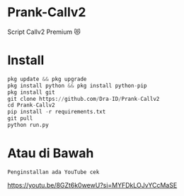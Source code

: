 # Prank-Callv2
Script Callv2 Premium 😻

# Install
```python
pkg update && pkg upgrade
pkg install python && pkg install python-pip
pkg install git
git clone https://github.com/Dra-ID/Prank-Callv2
cd Prank-Callv2
pip install -r requirements.txt
git pull
python run.py
```
# Atau di Bawah
```
Penginstallan ada YouTube cek
```
https://youtu.be/8GZt6k0wewU?si=MYFDkLOJvYCcMaSE
